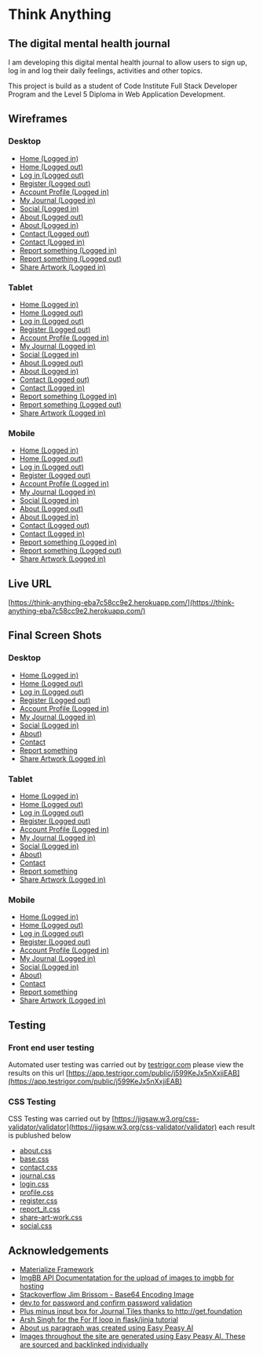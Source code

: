 # Think Anything
## The digital mental health journal

I am developing this digital mental health journal to allow users to sign up, log in and log their daily feelings, activities and other topics.

This project is build as a student of Code Institute Full Stack Developer Program and the Level 5 Diploma in Web Application Development.

## Wireframes
### Desktop
- [Home (Logged in)](/readme-files/wireframe/home-(logged-in)_page_1.png)
- [Home (Logged out)](/readme-files/wireframe/home-(logged-out)_page_1.png)
- [Log in (Logged out)](/readme-files/wireframe/login-(logged-out)_page_1.png)
- [Register (Logged out)](/readme-files/wireframe/register-(logged-out)_page_1.png)
- [Account Profile (Logged in)](/readme-files/wireframe/account-profile-(logged-in)_page_1.png)
- [My Journal (Logged in)](/readme-files/wireframe/my-journal-(logged-in)_page_1.png)
- [Social (Logged in)](/readme-files/wireframe/social-(logged-in)_page_1.png)
- [About (Logged out)](/readme-files/wireframe/about-(logged-out)_page_1.png)
- [About (Logged in)](/readme-files/wireframe/about-(logged-in)_page_1.png)
- [Contact (Logged out)](/readme-files/wireframe/contact-(logged-out)_page_1.png)
- [Contact (Logged in)](/readme-files/wireframe/contact-(logged-in)_page_1.png)
- [Report something (Logged in)](/readme-files/wireframe/report-something-(logged-in)_page_1.png)
- [Report something (Logged out)](/readme-files/wireframe/report-something-(logged-out)_page_1.png)
- [Share Artwork (Logged in)](/readme-files/wireframe/share-artwork-(logged-in)_page_1.png)

### Tablet
- [Home (Logged in)](/readme-files/wireframe/home-(logged-in)_page_2.png)
- [Home (Logged out)](/readme-files/wireframe/home-(logged-out)_page_2.png)
- [Log in (Logged out)](/readme-files/wireframe/login-(logged-out)_page_2.png)
- [Register (Logged out)](/readme-files/wireframe/register-(logged-out)_page_2.png)
- [Account Profile (Logged in)](/readme-files/wireframe/account-profile-(logged-in)_page_2.png)
- [My Journal (Logged in)](/readme-files/wireframe/my-journal-(logged-in)_page_2.png)
- [Social (Logged in)](/readme-files/wireframe/social-(logged-in)_page_2.png)
- [About (Logged out)](/readme-files/wireframe/about-(logged-out)_page_2.png)
- [About (Logged in)](/readme-files/wireframe/about-(logged-in)_page_2.png)
- [Contact (Logged out)](/readme-files/wireframe/contact-(logged-out)_page_2.png)
- [Contact (Logged in)](/readme-files/wireframe/contact-(logged-in)_page_2.png)
- [Report something (Logged in)](/readme-files/wireframe/report-something-(logged-in)_page_2.png)
- [Report something (Logged out)](/readme-files/wireframe/report-something-(logged-out)_page_2.png)
- [Share Artwork (Logged in)](/readme-files/wireframe/share-artwork-(logged-in)_page_2.png)

### Mobile
- [Home (Logged in)](/readme-files/wireframe/home-(logged-in)_page_3.png)
- [Home (Logged out)](/readme-files/wireframe/home-(logged-out)_page_3.png)
- [Log in (Logged out)](/readme-files/wireframe/login-(logged-out)_page_3.png)
- [Register (Logged out)](/readme-files/wireframe/register-(logged-out)_page_3.png)
- [Account Profile (Logged in)](/readme-files/wireframe/account-profile-(logged-in)_page_3.png)
- [My Journal (Logged in)](/readme-files/wireframe/my-journal-(logged-in)_page_3.png)
- [Social (Logged in)](/readme-files/wireframe/social-(logged-in)_page_3.png)
- [About (Logged out)](/readme-files/wireframe/about-(logged-out)_page_3.png)
- [About (Logged in)](/readme-files/wireframe/about-(logged-in)_page_3.png)
- [Contact (Logged out)](/readme-files/wireframe/contact-(logged-out)_page_3.png)
- [Contact (Logged in)](/readme-files/wireframe/contact-(logged-in)_page_3.png)
- [Report something (Logged in)](/readme-files/wireframe/report-something-(logged-in)_page_3.png)
- [Report something (Logged out)](/readme-files/wireframe/report-something-(logged-out)_page_3.png)
- [Share Artwork (Logged in)](/readme-files/wireframe/share-artwork-(logged-in)_page_3.png)

## Live URL
[https://think-anything-eba7c58cc9e2.herokuapp.com/](https://think-anything-eba7c58cc9e2.herokuapp.com/)

## Final Screen Shots
### Desktop
- [Home (Logged in)](/readme-files/Final_screenshots/desktop/home-logged-in.png)
- [Home (Logged out)](/readme-files/Final_screenshots/desktop/home-logged-out.png)
- [Log in (Logged out)](/readme-files/Final_screenshots/desktop/login.png)
- [Register (Logged out)](/readme-files/Final_screenshots/desktop/register.png)
- [Account Profile (Logged in)](/readme-files/Final_screenshots/desktop/profile.png)
- [My Journal (Logged in)](/readme-files/Final_screenshots/desktop/journal.png)
- [Social (Logged in)](/readme-files/Final_screenshots/desktop/social.png)
- [About)](/readme-files/Final_screenshots/desktop/about.png)
- [Contact](/readme-files/Final_screenshots/desktop/contact.png)
- [Report something](/readme-files/Final_screenshots/desktop/report.png)
- [Share Artwork (Logged in)](/readme-files/Final_screenshots/desktop/share-your-art.png)

### Tablet
- [Home (Logged in)](/readme-files/Final_screenshots/tablet/home-logged-in.png)
- [Home (Logged out)](/readme-files/Final_screenshots/tablet/home-logged-out.png)
- [Log in (Logged out)](/readme-files/Final_screenshots/tablet/login.png)
- [Register (Logged out)](/readme-files/Final_screenshots/tablet/register.png)
- [Account Profile (Logged in)](/readme-files/Final_screenshots/tablet/profile.png)
- [My Journal (Logged in)](/readme-files/Final_screenshots/tablet/journal.png)
- [Social (Logged in)](/readme-files/Final_screenshots/tablet/social.png)
- [About)](/readme-files/Final_screenshots/tablet/about.png)
- [Contact](/readme-files/Final_screenshots/tablet/contact.png)
- [Report something](/readme-files/Final_screenshots/tablet/report.png)
- [Share Artwork (Logged in)](/readme-files/Final_screenshots/tablet/share-your-art.png)

### Mobile
- [Home (Logged in)](/readme-files/Final_screenshots/mobile/home-logged-in.png)
- [Home (Logged out)](/readme-files/Final_screenshots/mobile/home-logged-out.png)
- [Log in (Logged out)](/readme-files/Final_screenshots/mobile/login.png)
- [Register (Logged out)](/readme-files/Final_screenshots/mobile/register.png)
- [Account Profile (Logged in)](/readme-files/Final_screenshots/mobile/profile.png)
- [My Journal (Logged in)](/readme-files/Final_screenshots/mobile/journal.png)
- [Social (Logged in)](/readme-files/Final_screenshots/mobile/social.png)
- [About)](/readme-files/Final_screenshots/mobile/about.png)
- [Contact](/readme-files/Final_screenshots/mobile/contact.png)
- [Report something](/readme-files/Final_screenshots/mobile/report.png)
- [Share Artwork (Logged in)](/readme-files/Final_screenshots/mobile/share-your-art.png)

## Testing 
### Front end user testing
Automated user testing was carried out by [testrigor.com](https://app.testrigor.com/) please view the results on this url [https://app.testrigor.com/public/j599KeJx5nXxjiEAB](https://app.testrigor.com/public/j599KeJx5nXxjiEAB)
### CSS Testing
CSS Testing was carried out by [https://jigsaw.w3.org/css-validator/validator](https://jigsaw.w3.org/css-validator/validator) each result is publushed below
- [about.css](/readme-files/CSS_Results/about.css-result.jpeg)
- [base.css](/readme-files/CSS_Results/base.css-result.jpeg)
- [contact.css](/readme-files/CSS_Results/contact.css-result.jpeg)
- [journal.css](/readme-files/CSS_Results/journal.css-result.jpeg)
- [login.css](/readme-files/CSS_Results/login.css-result.jpeg)
- [profile.css](/readme-files/CSS_Results/profile.css-result.jpeg)
- [register.css](/readme-files/CSS_Results/register.css-result.jpeg)
- [report_it.css](/readme-files/CSS_Results/report_it.css-result.jpeg)
- [share-art-work.css](/readme-files/CSS_Results/share-art-work.css-result.jpeg)
- [social.css](/readme-files/CSS_Results/social.css-result.jpeg)


## Acknowledgements
 - [Materialize Framework](https://materializecss.com/)
 - [ImgBB API Documentatation for the upload of images to imgbb for hosting](https://api.imgbb.com/)
 - [Stackoverflow Jim Brissom - Base64 Encoding Image](https://stackoverflow.com/questions/3715493/encoding-an-image-file-with-base64)
 - [dev.to for password and confirm password validation](https://dev.to/techsolutionstuff/how-to-validate-password-and-confirm-password-using-jquery-364d)
 - [Plus minus input box for Journal Tiles thanks to http://get.foundation ](https://get.foundation/building-blocks/blocks/plus-minus-input.html)
 - [Arsh Singh for the For If loop in flask/jinja tutorial](https://stackoverflow.com/questions/12655155/jinja2-for-loop-with-conditions)
 - [About us paragraph was created using Easy Peasy AI](https://easy-peasy.ai/ai-images)
 - [Images throughout the site are generated using Easy Peasy AI, These are sourced and backlinked individually](https://easy-peasy.ai/ai-images)
